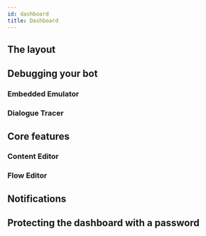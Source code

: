 ```yaml
---
id: dashboard
title: Dashboard
---
```


## The layout

## Debugging your bot

### Embedded Emulator

### Dialogue Tracer

## Core features

### Content Editor

### Flow Editor

## Notifications

## Protecting the dashboard with a password
